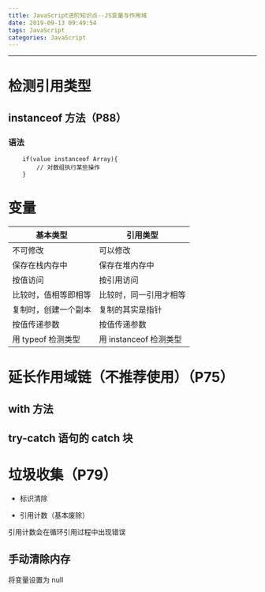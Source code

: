 ```yaml
---
title: JavaScript进阶知识点--JS变量与作用域
date: 2019-09-13 09:49:54
tags: JavaScript
categories: JavaScript
---
```

---

# 检测引用类型

## instanceof 方法（P88）

### 语法

```
    if(value instanceof Array){
        // 对数组执行某些操作
    }
```

# 变量

基本类型|引用类型
-|-
不可修改|可以修改
保存在栈内存中|保存在堆内存中
按值访问|按引用访问
比较时，值相等即相等|比较时，同一引用才相等
复制时，创建一个副本|复制的其实是指针
按值传递参数|按值传递参数
用 typeof 检测类型|用 instanceof 检测类型

# 延长作用域链（不推荐使用）（P75）

## with 方法

## try-catch 语句的 catch 块

# 垃圾收集（P79）

+ 标识清除

+ 引用计数（基本废除）

引用计数会在循环引用过程中出现错误

## 手动清除内存

将变量设置为 null
